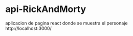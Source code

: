 # api-RickAndMorty
aplicacion de pagina react donde se muestra el personaje 
http://localhost:3000/



